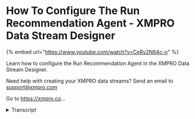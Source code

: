# How To Configure The Run Recommendation Agent - XMPRO Data Stream Designer
{% embed url="https://www.youtube.com/watch?v=CeRv2N64c-o" %}



Learn how to configure the Run Recommendation Agent in the XMPRO Data Stream Designer. 

Need help with creating your XMPRO data streams? Send an email to support@xmpro.com 

Go to https://xmpro.co...
<details>
<summary>Transcript</summary>Learn how to configure the Run Recommendation Agent in the XMPRO Data Stream Designer. 

Need help with creating your XMPRO data streams? Send an email to support@xmpro.com 

Go to https://xmpro.co...
okay so what I'm going to show you is

how to set up and configure the run

recommendation agent now before I want

to do that I just want to give context

around how you can use this agent now if

you look in front of me I have a CSV

file open and where you can use the run

recommendation agent is for example I

have weights of different packages that

have been weighed which I want to add up

and then I want to compare whether it's

the same as a balance that has been

given to me if it's not the same I can

go and set up a recommendation in app

designer that's that says that if it

differs by more than two kilograms the

Red Alert needs to be issued if it's

listened to kilograms a yellow alert

would be issue would be issued now to

set this up

firstly what you need is an agent to

provide data to the run recommendation

agent and then what you need to do is

you need to go to your toolbox and

search for the agent you'll find an

under action agents or functions and you

can just click on the agent and drag it

to the canvas clear your search connect

the output end point of the first agent

to the input end point of your run

recommendation agent now to rename this

agents just click anywhere inside this

little block and start typing then say

if your data stream how to configure

this agent just click on it and click on

configure first you need to make sure

that you're using the correct collection

if not just select another one from the

drop-down then there's a space that says

server and it has a URL that you need to

provide now the URL that you need to

provide is the URL that points to app

designer so I have app designer open and

I'm just going to copy this URL and

paste it in here then there's also a key

that you need to provide this you'll

also find an app designer so I'm just

going to go to app designer click on

settings get my key and copy that

and place my key in here then you have

an option that says output on first

occurrence only now this option is

self-explanatory now what this does is

it ask you do you want to run the

recommendation just on the first

occurrence given a specific condition

that you've set up in a designer then

you need to specify your identifier now

I have already set up the csv agent and

this is the idle has a number of fields

such as reading knowledge and

temperature temperature units operation

in the description and my identifier in

this case would be my reading number so

this would be a unique number lastly you

need to specify the columns that you'd

like to have returned so you can just

click on the tag box and select all the

columns that you'd like to return I'm

just going to click select all and then

click apply and save my data stream

thank you for listening
</details>